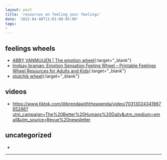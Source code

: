 ```yaml
---
layout: post
title: 'resources on feeling your feelings'
date: '2022-04-08T11:01:00-05:00'
tags:
- 
--- 
```


## feelings wheels

* [ABBY VANMUIJEN | The emotion wheel](https://www.avanmuijen.com/watercolor-emotion-wheel){:target="_blank"}
* [lindsay braman: Emotion Sensation Feeling Wheel – Printable Feelings Wheel Resources for Adults and Kids](https://lindsaybraman.com/sensation-feelings-wheel/){:target="_blank"}
* [plutchik wheel](https://www.healthline.com/health/emotion-wheel#plutchik-wheel){:target="_blank"}

## videos

* https://www.tiktok.com/@brendawiththeagenda/video/7031302434198785286?utm_campaign=The%20Better%20Humans%20Daily&utm_medium=email&utm_source=Revue%20newsletter

## uncategorized

* 




---


<!-- hyperlink bank -->


<!-- &#042; = asterisk -->
<!-- &#039; = single quote '-->
